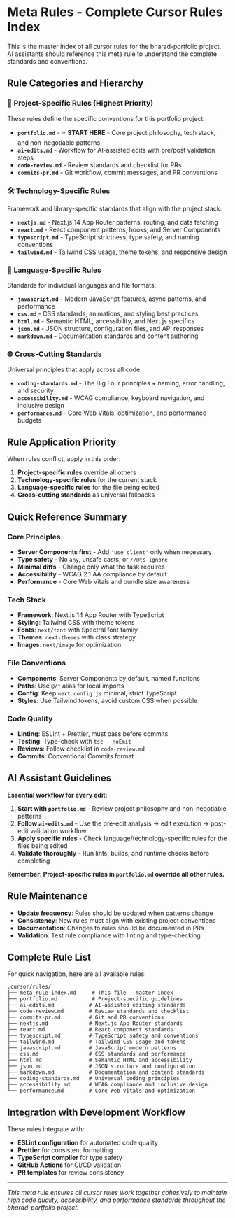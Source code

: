 # Meta Rules - Complete Cursor Rules Index

This is the master index of all cursor rules for the bharad-portfolio project. AI assistants should reference this meta rule to understand the complete standards and conventions.

## Rule Categories and Hierarchy

### 🎯 Project-Specific Rules (Highest Priority)

These rules define the specific conventions for this portfolio project:

- **`portfolio.md`** - ⭐ **START HERE** - Core project philosophy, tech stack, and non-negotiable patterns
- **`ai-edits.md`** - Workflow for AI-assisted edits with pre/post validation steps
- **`code-review.md`** - Review standards and checklist for PRs
- **`commits-pr.md`** - Git workflow, commit messages, and PR conventions

### 🛠️ Technology-Specific Rules

Framework and library-specific standards that align with the project stack:

- **`nextjs.md`** - Next.js 14 App Router patterns, routing, and data fetching
- **`react.md`** - React component patterns, hooks, and Server Components
- **`typescript.md`** - TypeScript strictness, type safety, and naming conventions
- **`tailwind.md`** - Tailwind CSS usage, theme tokens, and responsive design

### 📝 Language-Specific Rules

Standards for individual languages and file formats:

- **`javascript.md`** - Modern JavaScript features, async patterns, and performance
- **`css.md`** - CSS standards, animations, and styling best practices
- **`html.md`** - Semantic HTML, accessibility, and Next.js specifics
- **`json.md`** - JSON structure, configuration files, and API responses
- **`markdown.md`** - Documentation standards and content authoring

### 🌐 Cross-Cutting Standards

Universal principles that apply across all code:

- **`coding-standards.md`** - The Big Four principles + naming, error handling, and security
- **`accessibility.md`** - WCAG compliance, keyboard navigation, and inclusive design
- **`performance.md`** - Core Web Vitals, optimization, and performance budgets

## Rule Application Priority

When rules conflict, apply in this order:

1. **Project-specific rules** override all others
2. **Technology-specific rules** for the current stack
3. **Language-specific rules** for the file being edited
4. **Cross-cutting standards** as universal fallbacks

## Quick Reference Summary

### Core Principles

- **Server Components first** - Add `'use client'` only when necessary
- **Type safety** - No `any`, unsafe casts, or `//@ts-ignore`
- **Minimal diffs** - Change only what the task requires
- **Accessibility** - WCAG 2.1 AA compliance by default
- **Performance** - Core Web Vitals and bundle size awareness

### Tech Stack

- **Framework**: Next.js 14 App Router with TypeScript
- **Styling**: Tailwind CSS with theme tokens
- **Fonts**: `next/font` with Spectral font family
- **Themes**: `next-themes` with class strategy
- **Images**: `next/image` for optimization

### File Conventions

- **Components**: Server Components by default, named functions
- **Paths**: Use `@/*` alias for local imports
- **Config**: Keep `next.config.js` minimal, strict TypeScript
- **Styles**: Use Tailwind tokens, avoid custom CSS when possible

### Code Quality

- **Linting**: ESLint + Prettier, must pass before commits
- **Testing**: Type-check with `tsc --noEmit`
- **Reviews**: Follow checklist in `code-review.md`
- **Commits**: Conventional Commits format

## AI Assistant Guidelines

**Essential workflow for every edit:**

1. **Start with `portfolio.md`** - Review project philosophy and non-negotiable patterns
2. **Follow `ai-edits.md`** - Use the pre-edit analysis → edit execution → post-edit validation workflow
3. **Apply specific rules** - Check language/technology-specific rules for the files being edited
4. **Validate thoroughly** - Run lints, builds, and runtime checks before completing

**Remember: Project-specific rules in `portfolio.md` override all other rules.**

## Rule Maintenance

- **Update frequency**: Rules should be updated when patterns change
- **Consistency**: New rules must align with existing project conventions
- **Documentation**: Changes to rules should be documented in PRs
- **Validation**: Test rule compliance with linting and type-checking

## Complete Rule List

For quick navigation, here are all available rules:

```
.cursor/rules/
├── meta-rule-index.md     # This file - master index
├── portfolio.md           # Project-specific guidelines
├── ai-edits.md           # AI-assisted editing standards
├── code-review.md        # Review standards and checklist
├── commits-pr.md         # Git and PR conventions
├── nextjs.md             # Next.js App Router standards
├── react.md              # React component standards
├── typescript.md         # TypeScript safety and conventions
├── tailwind.md           # Tailwind CSS usage and tokens
├── javascript.md         # JavaScript modern patterns
├── css.md                # CSS standards and performance
├── html.md               # Semantic HTML and accessibility
├── json.md               # JSON structure and configuration
├── markdown.md           # Documentation and content standards
├── coding-standards.md   # Universal coding principles
├── accessibility.md      # WCAG compliance and inclusive design
└── performance.md        # Core Web Vitals and optimization
```

## Integration with Development Workflow

These rules integrate with:

- **ESLint configuration** for automated code quality
- **Prettier** for consistent formatting
- **TypeScript compiler** for type safety
- **GitHub Actions** for CI/CD validation
- **PR templates** for review consistency

---

_This meta rule ensures all cursor rules work together cohesively to maintain high code quality, accessibility, and performance standards throughout the bharad-portfolio project._
